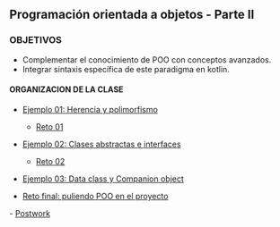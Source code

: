 ## Programación orientada a objetos - Parte II

### OBJETIVOS 

- Complementar el conocimiento de POO con conceptos avanzados.
- Integrar sintaxis específica de este paradigma en kotlin.

#### ORGANIZACION DE LA CLASE 

- [Ejemplo 01: Herencia y polimorfismo](Ejemplo-01)
	- [Reto 01](Reto-01)
		
- [Ejemplo 02: Clases abstractas e interfaces](Ejemplo-02)
	- [Reto 02](Reto-02)
		
- [Ejemplo 03: Data class y Companion object](Ejemplo-03)

- [Reto final: puliendo POO en el proyecto](Reto-final)

- [Postwork](Postwork)


	
